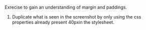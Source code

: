 Exrecise to gain an understanding of margin and paddings.

1. Duplicate what is seen in the screenshot by only using the css properties already present 40pxin the stylesheet.